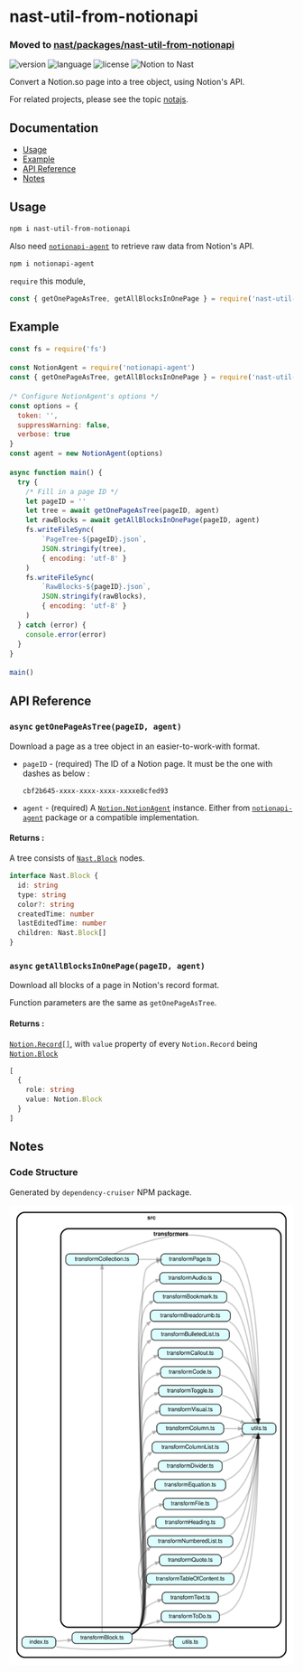 # nast-util-from-notionapi

### Moved to [nast/packages/nast-util-from-notionapi](https://github.com/dragonman225/nast/tree/master/packages/nast-util-from-notionapi)

![version](https://img.shields.io/npm/v/nast-util-from-notionapi.svg?style=flat-square&color=007acc&label=version) ![language](https://img.shields.io/badge/language-typescript-blue.svg?style=flat-square) ![license](https://img.shields.io/github/license/dragonman225/nast-util-from-notionapi.svg?style=flat-square&label=license&color=08CE5D) ![Notion to Nast](https://img.shields.io/static/v1.svg?label=&message=Notion%E2%86%92Nast&style=flat-square&color=333333)

Convert a Notion.so page into a tree object, using Notion's API.

For related projects, please see the topic [notajs](https://github.com/topics/notajs).

## Documentation

* [Usage](#Usage)
* [Example](#Example)
* [API Reference](#API-Reference)
* [Notes](#Notes)

## Usage

```bash
npm i nast-util-from-notionapi
```

Also need [`notionapi-agent`](https://github.com/dragonman225/notionapi-agent) to retrieve raw data from Notion's API.

```bash
npm i notionapi-agent
```

`require` this module,

```javascript
const { getOnePageAsTree, getAllBlocksInOnePage } = require('nast-util-from-notionapi')
```

## Example

```javascript
const fs = require('fs')

const NotionAgent = require('notionapi-agent')
const { getOnePageAsTree, getAllBlocksInOnePage } = require('nast-util-from-notionapi')

/* Configure NotionAgent's options */
const options = {
  token: '',
  suppressWarning: false,
  verbose: true
}
const agent = new NotionAgent(options)

async function main() {
  try {
    /* Fill in a page ID */
    let pageID = ''
    let tree = await getOnePageAsTree(pageID, agent)
    let rawBlocks = await getAllBlocksInOnePage(pageID, agent)
    fs.writeFileSync(
        `PageTree-${pageID}.json`,
        JSON.stringify(tree),
        { encoding: 'utf-8' }
    )
    fs.writeFileSync(
        `RawBlocks-${pageID}.json`,
        JSON.stringify(rawBlocks),
        { encoding: 'utf-8' }
    )
  } catch (error) {
    console.error(error)
  }
}

main()
```

## API Reference

### `async` `getOnePageAsTree(pageID, agent)`

Download a page as a tree object in an easier-to-work-with format.

* `pageID` - (required) The ID of a Notion page. It must be the one with dashes as below :
  
  ```
  cbf2b645-xxxx-xxxx-xxxx-xxxxe8cfed93
  ```

* `agent` - (required) A [`Notion.NotionAgent`](https://github.com/dragonman225/notionapi-agent/blob/e69b59cad90ed5daf1eec1b5819f07b426ec29b7/src/index.ts#L438) instance. Either from [`notionapi-agent`](https://github.com/dragonman225/notionapi-agent) package or a compatible implementation.

#### Returns :

A tree consists of [`Nast.Block`](https://github.com/dragonman225/nast-util-from-notionapi/blob/635c79c8f3a9308321532d3d9f09b8e68015c15a/src/nast.ts#L19) nodes.

```typescript
interface Nast.Block {
  id: string
  type: string
  color?: string
  createdTime: number
  lastEditedTime: number
  children: Nast.Block[]
}
```

### `async` `getAllBlocksInOnePage(pageID, agent)`

Download all blocks of a page in Notion's record format.

Function parameters are the same as `getOnePageAsTree`.

#### Returns :

[`Notion.Record[]`](https://github.com/dragonman225/notionapi-agent/blob/e69b59cad90ed5daf1eec1b5819f07b426ec29b7/src/index.ts#L127), with `value` property of every `Notion.Record` being [`Notion.Block`](https://github.com/dragonman225/notionapi-agent/blob/e69b59cad90ed5daf1eec1b5819f07b426ec29b7/src/index.ts#L165)

```typescript
[
  {
    role: string
    value: Notion.Block
  }
]
```

## Notes

### Code Structure

Generated by `dependency-cruiser` NPM package.

![dependency graph](documentation/dependency-graph.svg)